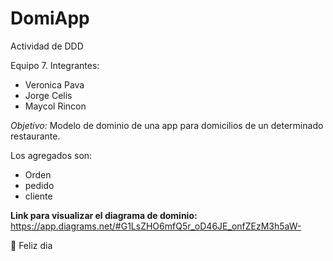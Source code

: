 # DomiApp
Actividad de DDD

Equipo 7. Integrantes:
- Veronica Pava
- Jorge Celis
- Maycol Rincon

_Objetivo:_ Modelo de dominio de una app para domicilios de un determinado restaurante.

Los agregados son:
- Orden
- pedido
- cliente

**Link para visualizar el diagrama de dominio:** https://app.diagrams.net/#G1LsZHO6mfQ5r_oD46JE_onfZEzM3h5aW-

🍁 Feliz dia
